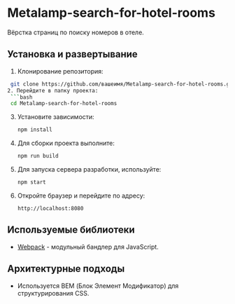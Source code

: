 # Metalamp-search-for-hotel-rooms
Вёрстка страниц по поиску номеров в отеле.
## Установка и развертывание
1. Клонирование репозитория: 
  ``` bash
   git clone https://github.com/вашеимя/Metalamp-search-for-hotel-rooms.git   ```
2. Перейдите в папку проекта:
   ```bash
   cd Metalamp-search-for-hotel-rooms
   ```
3. Установите зависимости:
   ```bash
   npm install
   ```
4. Для сборки проекта выполните:
   ```bash
   npm run build
   ```
5. Для запуска сервера разработки, используйте:
   ```bash
   npm start
   ```
6. Откройте браузер и перейдите по адресу:
   ```
   http://localhost:8080
   ```
## Используемые библиотеки
- [Webpack](https://webpack.js.org) - модульный бандлер для JavaScript.

## Архитектурные подходы
- Используется BEM (Блок Элемент Модификатор) для структурирования CSS.